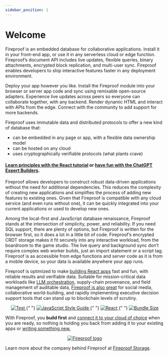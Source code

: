 ```yaml
---
sidebar_position: 1
---
```


# Welcome

Fireproof is an embedded database for collaborative applications. Install it in your front-end app, or use it in any serverless cloud or edge function. Fireproof’s document API includes live updates, flexible queries, binary attachments, encrypted block replication, and multi-user sync. Fireproof enables developers to ship interactive features faster in any deployment environment.

Deploy your app however you like. Install the Fireproof module into your browser or server app code and sync using remixable open-source adapters. Experience live updates across peers so everyone can collaborate together, with any backend. Render dynamic HTML and interact with APIs from the edge. Connect with the community to add support for more backends.

Fireproof uses immutable data and distributed protocols to offer a new kind of database that:

- can be embedded in any page or app, with a flexible data ownership model
- can be hosted on any cloud
- uses cryptographically verifiable protocols (what plants crave)

#### [Learn principles with the React tutorial](/docs/react-tutorial) or [have fun with the ChatGPT Expert Builders](/docs/chatgpt-quick-start).

Fireproof allows developers to construct robust data-driven applications without the need for additional dependencies. This reduces the complexity of creating new applications and simplifies the process of adding new features to existing ones. Given that Fireproof is compatible with any cloud service (and even runs without one), it can be quickly integrated into your current applications or used to develop new ones.

Among the local-first and JavaScript database renaissance, Fireproof stands at the intersection of simplicity, power, and reliability. If you need SQL support, there are plenty of options, but Fireproof is written for the browser first, so it does a lot in a little bit of code. Fireproof’s encrypted CRDT storage makes it fit securely into any interactive workload, from the boardroom to the game studio. The live query and background sync don’t require complex web worker builds, just an import statement or a script tag. Fireproof is as accessible from edge functions and server code as it is from a mobile device, so your data is available anywhere your app runs.

Fireproof is optimized to make [building React apps](https://github.com/fireproof-storage/fireproof/blob/main/packages/react/README.md) fast and fun, with reliable results and verifiable data. Suitable for mission-critical data workloads like [LLM orchestration](https://fireproof.storage/posts/why-proofs-matter-for-ai/), supply-chain provenance, and field management of auditable data, [Fireproof is also great](https://fireproof.storage/posts/great-opportunites-to-use-fireproof/) for social media, collaborative world-building, and rapidly implementing executive decision support tools that can stand up to blockchain levels of scrutiny.

<p align="center">
  <a href="https://github.com/fireproof-storage/fireproof/actions/workflows/test.yml">
    <img src="https://github.com/fireproof-storage/fireproof/actions/workflows/test.yml/badge.svg" alt="Test" />
  </a>{" "}
  <a href="https://standardjs.com" rel="nofollow">
    <img src="https://img.shields.io/badge/code_style-standard-brightgreen.svg" alt="JavaScript Style Guide"  />
  </a>{" "}
  <a href="/docs/react-hooks/use-live-query">
    <img src="https://shields.io/badge/react-black?logo=react&style=for-the-badge%22" alt="React"  />
  </a>{" "}
  <a href="https://bundlephobia.com/package/@fireproof/core" rel="nofollow">
    <img src="https://deno.bundlejs.com/?q=use-fireproof&treeshake=[*+as+useFireproof]&badge" alt="Bundle Size"  />
  </a>
</p>

With Fireproof, you **build first** and [connect it to your cloud of choice](/docs/connect) when you are ready, so nothing is holding you back from adding it to your existing apps or [writing something new.](https://codesandbox.io/s/fireproof-react-antd-f6zbi7?file=/src/App.tsx)

<p align="center" >
  <a href="https://fireproof.storage/">
    <img src="https://fireproof.storage/static/img/logo-animated-black.svg" alt="Fireproof logo" width={300} />
  </a>
</p>

Learn more about the company behind Fireproof at [Fireproof Storage](https://fireproof.storage).
